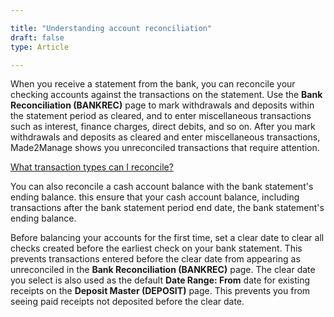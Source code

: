 ```yaml
---

title: "Understanding account reconciliation"
draft: false
type: Article

---
```


When you receive a statement from the bank, you can reconcile your checking accounts against the transactions on the statement. Use the **Bank Reconciliation (BANKREC)** page to mark withdrawals and deposits within the statement period as cleared, and to enter miscellaneous transactions such as interest, finance charges, direct debits, and so on. After you mark withdrawals and deposits as cleared and enter miscellaneous transactions, Made2Manage shows you unreconciled transactions that require attention.

[What transaction types can I reconcile?](what_transaction_types_can_i_reconcile_.md)

You can also reconcile a cash account balance with the bank statement's ending balance. this ensure that your cash account balance, including transactions after the bank statement period end date, the bank statement's ending balance.

Before balancing your accounts for the first time, set a clear date to clear all checks created before the earliest check on your bank statement. This prevents transactions entered before the clear date from appearing as unreconciled in the **Bank Reconciliation (BANKREC)** page. The clear date you select is also used as the default **Date Range: From** date for existing receipts on the **Deposit Master (DEPOSIT)** page. This prevents you from seeing paid receipts not deposited before the clear date.



​